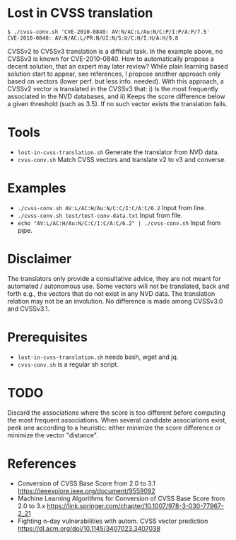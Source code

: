 # Lost in CVSS translation

```console
$ ./cvss-conv.sh 'CVE-2010-0840: AV:N/AC:L/Au:N/C:P/I:P/A:P/7.5'
CVE-2010-0840: AV:N/AC:L/PR:N/UI:N/S:U/C:H/I:H/A:H/9.8
```

CVSSv2 to CVSSv3 translation is a difficult task.
In the example above, no CVSSv3 is known for CVE-2010-0840.
How to automatically propose a decent solution, that an expert may later review?
While plain learning based solution start to appear, see references,
I propose another approach only based on vectors (lower perf. but less info. needed).
With this approach, a CVSSv2 vector is translated in the CVSSv3 that:
i) Is the most frequently associated in the NVD databases, and 
ii) Keeps the score difference below a given threshold (such as 3.5).
If no such vector exists the translation fails.

# Tools
- ``lost-in-cvss-translation.sh`` Generate the translator from NVD data.
- ``cvss-conv.sh`` Match CVSS vectors and translate v2 to v3 and converse.

# Examples
- ```./cvss-conv.sh AV:L/AC:H/Au:N/C:C/I:C/A:C/6.2```          Input from line.
- ```./cvss-conv.sh test/test-conv-data.txt```                 Input from file.
- ```echo "AV:L/AC:H/Au:N/C:C/I:C/A:C/6.2" | ./cvss-conv.sh``` Input from pipe.

# Disclaimer
The translators only provide a consultative advice,
they are not meant for automated / autonomous use.
Some vectors will not be translated, back and forth
e.g., the vectors that do not exist in any NVD data.
The translation relation may not be an involution.
No difference is made among CVSSv3.0 and CVSSv3.1.

# Prerequisites
- ``lost-in-cvss-translation.sh`` needs bash, wget and jq.
- ``cvss-conv.sh`` is a regular sh script.

# TODO
Discard the associations where the score is too different before computing the most frequent associations.
When several candidate associations exist, peek one according to a heuristic: either minimize the score difference or minimize the vector "distance".

# References
- Conversion of CVSS Base Score from 2.0 to 3.1 https://ieeexplore.ieee.org/document/9559092
- Machine Learning Algorithms for Conversion of CVSS Base Score from 2.0 to 3.x	https://link.springer.com/chapter/10.1007/978-3-030-77967-2_21
- Fighting n-day vulnerabilities with autom. CVSS vector prediction https://dl.acm.org/doi/10.1145/3407023.3407038
